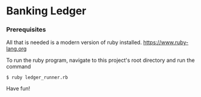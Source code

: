 # Banking Ledger

### Prerequisites
All that is needed is a modern version of ruby installed.
https://www.ruby-lang.org

To run the ruby program, navigate to this project's root directory and run the command

`$ ruby ledger_runner.rb`

Have fun!